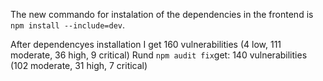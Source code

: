 The new commando for instalation of the dependencies in the frontend is `npm install --include=dev`.

After dependencyes installation I get 160 vulnerabilities (4 low, 111 moderate, 36 high, 9 critical)
Rund `npm audit fix`get: 140 vulnerabilities (102 moderate, 31 high, 7 critical)

